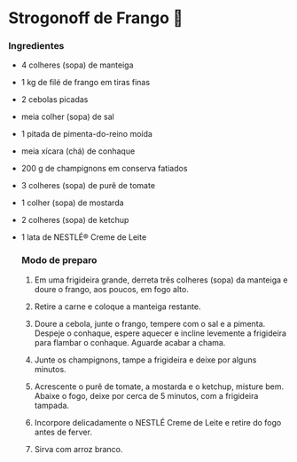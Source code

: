 # Strogonoff de Frango :cake:

### Ingredientes

- 4 colheres (sopa) de manteiga

- 1 kg de filé de frango em tiras finas

- 2 cebolas picadas

- meia colher (sopa) de sal

- 1 pitada de pimenta-do-reino moída

- meia xícara (chá) de conhaque

- 200 g de champignons em conserva fatiados

- 3 colheres (sopa) de purê de tomate

- 1 colher (sopa) de mostarda

- 2 colheres (sopa) de ketchup

- 1 lata de NESTLÉ® Creme de Leite

  

  ### Modo de preparo

  1. Em uma frigideira grande, derreta três colheres (sopa) da manteiga e doure o frango, aos poucos, em fogo alto.

  2. Retire a carne e coloque a manteiga restante.

  3. Doure a cebola, junte o frango, tempere com o sal e a pimenta. Despeje o conhaque, espere aquecer e incline levemente a frigideira para flambar o conhaque. Aguarde acabar a chama.

  4. Junte os champignons, tampe a frigideira e deixe por alguns minutos.

  5. Acrescente o purê de tomate, a mostarda e o ketchup, misture bem. Abaixe o fogo, deixe por cerca de 5 minutos, com a frigideira tampada.

  6. Incorpore delicadamente o NESTLÉ Creme de Leite e retire do fogo antes de ferver.

  7. Sirva com arroz branco.





